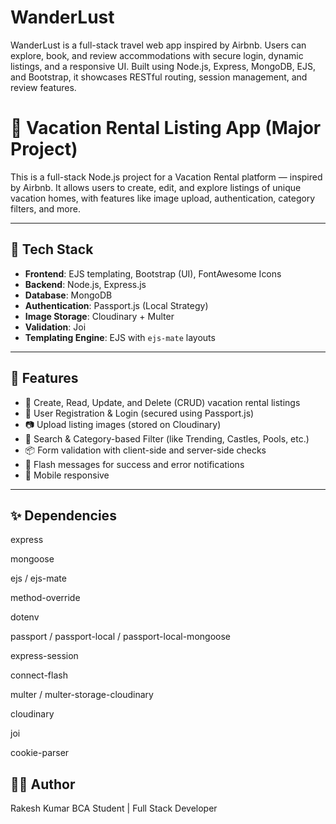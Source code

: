 # WanderLust
WanderLust is a full-stack travel web app inspired by Airbnb. Users can explore, book, and review accommodations with secure login, dynamic listings, and a responsive UI. Built using Node.js, Express, MongoDB, EJS, and Bootstrap, it showcases RESTful routing, session management, and review features.

# 🏡 Vacation Rental Listing App (Major Project)

This is a full-stack Node.js project for a Vacation Rental platform — inspired by Airbnb. It allows users to create, edit, and explore listings of unique vacation homes, with features like image upload, authentication, category filters, and more.

---

## 🔧 Tech Stack

- **Frontend**: EJS templating, Bootstrap (UI), FontAwesome Icons  
- **Backend**: Node.js, Express.js  
- **Database**: MongoDB  
- **Authentication**: Passport.js (Local Strategy)  
- **Image Storage**: Cloudinary + Multer  
- **Validation**: Joi  
- **Templating Engine**: EJS with `ejs-mate` layouts

---

## 🚀 Features

- 📝 Create, Read, Update, and Delete (CRUD) vacation rental listings  
- 🔐 User Registration & Login (secured using Passport.js)  
- 📷 Upload listing images (stored on Cloudinary)  
- 🎯 Search & Category-based Filter (like Trending, Castles, Pools, etc.)  
- 📦 Form validation with client-side and server-side checks  
- 💬 Flash messages for success and error notifications  
- 🧭 Mobile responsive 
---

## ✨ Dependencies

express

mongoose

ejs / ejs-mate

method-override

dotenv

passport / passport-local / passport-local-mongoose

express-session

connect-flash

multer / multer-storage-cloudinary

cloudinary

joi

cookie-parser


## 👩‍💻 Author
Rakesh Kumar
BCA Student | Full Stack Developer

